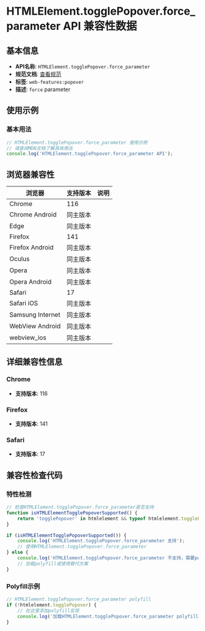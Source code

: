 # HTMLElement.togglePopover.force_parameter API 兼容性数据

## 基本信息

- **API名称**: `HTMLElement.togglePopover.force_parameter`
- **规范文档**: [查看规范](https://html.spec.whatwg.org/multipage/dom.html#dom-togglepopoveroptions-force)
- **标签**: `web-features:popover`
- **描述**: `force` parameter

## 使用示例

### 基本用法

```javascript
// HTMLElement.togglePopover.force_parameter 使用示例
// 请查阅MDN文档了解具体用法
console.log('HTMLElement.togglePopover.force_parameter API');
```

## 浏览器兼容性

| 浏览器 | 支持版本 | 说明 |
|--------|----------|------|
| Chrome | 116 |  |
| Chrome Android | 同主版本 |  |
| Edge | 同主版本 |  |
| Firefox | 141 |  |
| Firefox Android | 同主版本 |  |
| Oculus | 同主版本 |  |
| Opera | 同主版本 |  |
| Opera Android | 同主版本 |  |
| Safari | 17 |  |
| Safari iOS | 同主版本 |  |
| Samsung Internet | 同主版本 |  |
| WebView Android | 同主版本 |  |
| webview_ios | 同主版本 |  |

## 详细兼容性信息

### Chrome

- **支持版本**: 116

### Firefox

- **支持版本**: 141

### Safari

- **支持版本**: 17

## 兼容性检查代码

### 特性检测

```javascript
// 检查HTMLElement.togglePopover.force_parameter是否支持
function isHTMLElementTogglePopoverSupported() {
    return 'togglePopover' in htmlelement && typeof htmlelement.togglePopover === 'function';
}

if (isHTMLElementTogglePopoverSupported()) {
    console.log('HTMLElement.togglePopover.force_parameter 支持');
    // 使用HTMLElement.togglePopover.force_parameter
} else {
    console.log('HTMLElement.togglePopover.force_parameter 不支持，需要polyfill');
    // 加载polyfill或使用替代方案
}
```

### Polyfill示例

```javascript
// HTMLElement.togglePopover.force_parameter polyfill
if (!htmlelement.togglePopover) {
    // 在这里添加polyfill实现
    console.log('加载HTMLElement.togglePopover.force_parameter polyfill');
}
```


